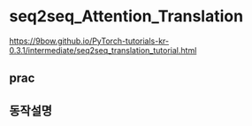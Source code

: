 # seq2seq_Attention_Translation
https://9bow.github.io/PyTorch-tutorials-kr-0.3.1/intermediate/seq2seq_translation_tutorial.html

## prac
## 동작설명
